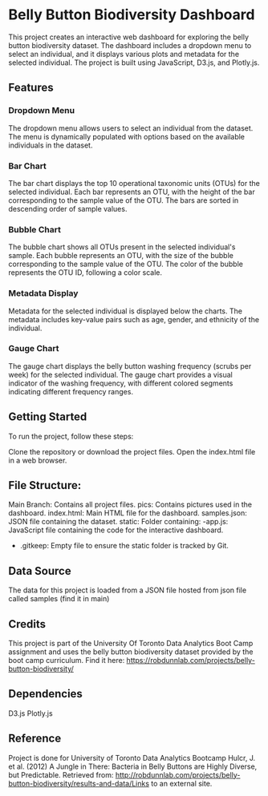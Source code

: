 # Belly Button Biodiversity Dashboard
This project creates an interactive web dashboard for exploring the belly button biodiversity dataset. The dashboard includes a dropdown menu to select an individual, and it displays various plots and metadata for the selected individual. The project is built using JavaScript, D3.js, and Plotly.js.

## Features

### Dropdown Menu

The dropdown menu allows users to select an individual from the dataset.
The menu is dynamically populated with options based on the available individuals in the dataset.

### Bar Chart
The bar chart displays the top 10 operational taxonomic units (OTUs) for the selected individual.
Each bar represents an OTU, with the height of the bar corresponding to the sample value of the OTU.
The bars are sorted in descending order of sample values.

### Bubble Chart

The bubble chart shows all OTUs present in the selected individual's sample.
Each bubble represents an OTU, with the size of the bubble corresponding to the sample value of the OTU.
The color of the bubble represents the OTU ID, following a color scale.

### Metadata Display

Metadata for the selected individual is displayed below the charts.
The metadata includes key-value pairs such as age, gender, and ethnicity of the individual.

### Gauge Chart
The gauge chart displays the belly button washing frequency (scrubs per week) for the selected individual.
The gauge chart provides a visual indicator of the washing frequency, with different colored segments indicating different frequency ranges.


## Getting Started

To run the project, follow these steps:

Clone the repository or download the project files.
Open the index.html file in a web browser.

## File Structure:

Main Branch: Contains all project files.
pics: Contains pictures used in the dashboard.
index.html: Main HTML file for the dashboard.
samples.json: JSON file containing the dataset.
static: Folder containing:
-app.js: JavaScript file containing the code for the interactive dashboard.
- .gitkeep: Empty file to ensure the static folder is tracked by Git.

## Data Source
The data for this project is loaded from a JSON file hosted from json file called samples (find it in main)

## Credits

This project is part of the University Of Toronto Data Analytics Boot Camp assignment and uses the belly button biodiversity dataset provided by the boot camp curriculum.
Find it here: https://robdunnlab.com/projects/belly-button-biodiversity/

## Dependencies

D3.js
Plotly.js

## Reference
Project is done for University of Toronto Data Analytics Bootcamp
Hulcr, J. et al. (2012) A Jungle in There: Bacteria in Belly Buttons are Highly Diverse, but Predictable. Retrieved from: http://robdunnlab.com/projects/belly-button-biodiversity/results-and-data/Links to an external site.
